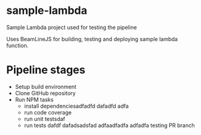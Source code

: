 # sample-lambda
Sample Lambda project used for testing the pipeline

Uses BeamLineJS for building, testing and deploying sample lambda function.

# Pipeline stages
* Setup build environment
* Clone GitHub repository
* Run NPM tasks
  * install dependenciesadfadfd
  dafadfd
  adfa
  * run code coverage
  * run unit testsdaf
  * run tests
dafdf
dafadsadsfad
adfaadfadfa
adfadfa
testing PR branch
